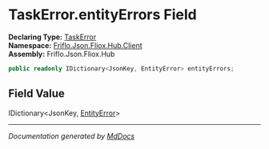 ﻿<!--  
  <auto-generated>   
    The contents of this file were generated by a tool.  
    Changes to this file may be list if the file is regenerated  
  </auto-generated>   
-->

# TaskError.entityErrors Field

**Declaring Type:** [TaskError](../index.md)  
**Namespace:** [Friflo.Json.Fliox.Hub.Client](../../index.md)  
**Assembly:** Friflo.Json.Fliox.Hub

```csharp
public readonly IDictionary<JsonKey, EntityError> entityErrors;
```

## Field Value

IDictionary\<JsonKey, [EntityError](../../../Protocol/Models/EntityError/index.md)\>

___

*Documentation generated by [MdDocs](https://github.com/ap0llo/mddocs)*
